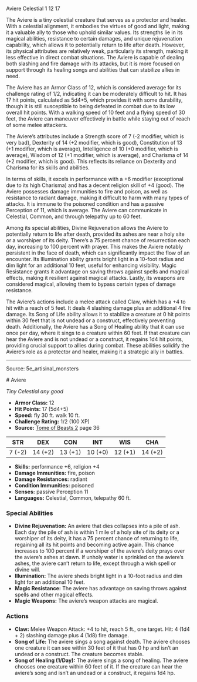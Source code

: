 <MonsterName/>Aviere</MonsterName>
<CreatureType/>Celestial</CreatureType>
<CR/>1</CR>
<AC/>12</AC>
<HP/>17</HP>
<summary>The Aviere is a tiny celestial creature that serves as a protector and healer. With a celestial alignment, it embodies the virtues of good and light, making it a valuable ally to those who uphold similar values. Its strengths lie in its magical abilities, resistance to certain damages, and unique rejuvenation capability, which allows it to potentially return to life after death. However, its physical attributes are relatively weak, particularly its strength, making it less effective in direct combat situations. The Aviere is capable of dealing both slashing and fire damage with its attacks, but it is more focused on support through its healing songs and abilities that can stabilize allies in need.</summary>

<detail>

The Aviere has an Armor Class of 12, which is considered average for its challenge rating of 1/2, indicating it can be moderately difficult to hit. It has 17 hit points, calculated as 5d4+5, which provides it with some durability, though it is still susceptible to being defeated in combat due to its low overall hit points. With a walking speed of 10 feet and a flying speed of 30 feet, the Aviere can maneuver effectively in battle while staying out of reach of some melee attackers.

The Aviere’s attributes include a Strength score of 7 (-2 modifier, which is very bad), Dexterity of 14 (+2 modifier, which is good), Constitution of 13 (+1 modifier, which is average), Intelligence of 10 (+0 modifier, which is average), Wisdom of 12 (+1 modifier, which is average), and Charisma of 14 (+2 modifier, which is good). This reflects its reliance on Dexterity and Charisma for its skills and abilities.

In terms of skills, it excels in performance with a +6 modifier (exceptional due to its high Charisma) and has a decent religion skill of +4 (good). The Aviere possesses damage immunities to fire and poison, as well as resistance to radiant damage, making it difficult to harm with many types of attacks. It is immune to the poisoned condition and has a passive Perception of 11, which is average. The Aviere can communicate in Celestial, Common, and through telepathy up to 60 feet.

Among its special abilities, Divine Rejuvenation allows the Aviere to potentially return to life after death, provided its ashes are near a holy site or a worshiper of its deity. There’s a 75 percent chance of resurrection each day, increasing to 100 percent with prayer. This makes the Aviere notably persistent in the face of death, which can significantly impact the flow of an encounter. Its Illumination ability grants bright light in a 10-foot radius and dim light for an additional 10 feet, useful for enhancing visibility. Magic Resistance grants it advantage on saving throws against spells and magical effects, making it resilient against magical attacks. Lastly, its weapons are considered magical, allowing them to bypass certain types of damage resistance.

The Aviere’s actions include a melee attack called Claw, which has a +4 to hit with a reach of 5 feet. It deals 4 slashing damage plus an additional 4 fire damage. Its Song of Life ability allows it to stabilize a creature at 0 hit points within 30 feet that is not undead or a construct, effectively preventing death. Additionally, the Aviere has a Song of Healing ability that it can use once per day, where it sings to a creature within 60 feet. If that creature can hear the Aviere and is not undead or a construct, it regains 1d4 hit points, providing crucial support to allies during combat. These abilities solidify the Aviere’s role as a protector and healer, making it a strategic ally in battles.</detail>



---

Source: 5e_artisinal_monsters

<statblock>
# Aviere

*Tiny* *Celestial* *any good*

- **Armor Class:** 12
- **Hit Points:** 17 (5d4+5)
- **Speed:** fly 30 ft. walk 10 ft.
- **Challenge Rating:** 1/2 (100 XP)
- **Source:** [Tome of Beasts 2](https://koboldpress.com/kpstore/product/tome-of-beasts-2-for-5th-edition) page 36

| STR | DEX | CON | INT | WIS | CHA |
| --- | --- | --- | --- | --- | --- |
| 7 (-2) | 14 (+2) | 13 (+1) | 10 (+0) | 12 (+1) | 14 (+2) |

- **Skills:** performance +6, religion +4
- **Damage Immunities:** fire, poison
- **Damage Resistances:** radiant
- **Condition Immunities:** poisoned
- **Senses:** passive Perception 11
- **Languages:** Celestial, Common, telepathy 60 ft.

### Special Abilities

- **Divine Rejuvenation:** An aviere that dies collapses into a pile of ash. Each day the pile of ash is within 1 mile of a holy site of its deity or a worshiper of its deity, it has a 75 percent chance of returning to life, regaining all its hit points and becoming active again. This chance increases to 100 percent if a worshiper of the aviere’s deity prays over the aviere’s ashes at dawn. If unholy water is sprinkled on the aviere’s ashes, the aviere can’t return to life, except through a wish spell or divine will.
- **Illumination:** The aviere sheds bright light in a 10-foot radius and dim light for an additional 10 feet.
- **Magic Resistance:** The aviere has advantage on saving throws against spells and other magical effects.
- **Magic Weapons:** The aviere’s weapon attacks are magical.

### Actions

- **Claw:** Melee Weapon Attack: +4 to hit, reach 5 ft., one target. Hit: 4 (1d4 + 2) slashing damage plus 4 (1d8) fire damage.
- **Song of Life:** The aviere sings a song against death. The aviere chooses one creature it can see within 30 feet of it that has 0 hp and isn’t an undead or a construct. The creature becomes stable.
- **Song of Healing (1/Day):** The aviere sings a song of healing. The aviere chooses one creature within 60 feet of it. If the creature can hear the aviere’s song and isn’t an undead or a construct, it regains 1d4 hp.


</statblock>


